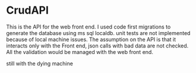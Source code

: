 # CrudAPI
This is the API for the web front end. I used code first migrations to generate the database using ms sql localdb.
unit tests are not implemented because of local machine issues.
The assumption on the API is that it interacts only with the Front end, json calls with bad data are not checked. 
All the validation would be managed with the web front end.

still with the dying machine
